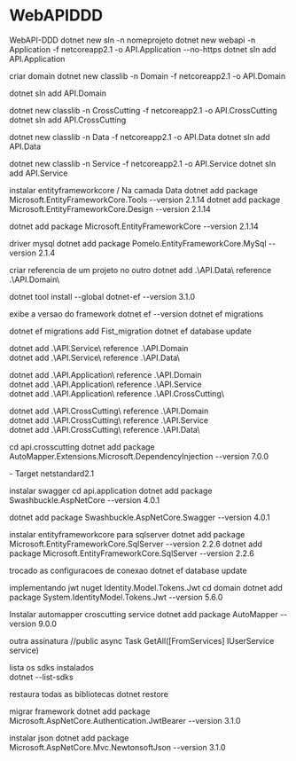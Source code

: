 # WebAPIDDD
WebAPI-DDD
dotnet new sln -n nomeprojeto
dotnet new webapi -n Application -f netcoreapp2.1 -o API.Application --no-https
dotnet sln add API.Application

criar domain
dotnet new classlib -n Domain -f netcoreapp2.1 -o API.Domain

dotnet sln add API.Domain


dotnet new classlib -n CrossCutting -f netcoreapp2.1 -o API.CrossCutting
dotnet sln add API.CrossCutting


dotnet new classlib -n Data -f netcoreapp2.1 -o API.Data
dotnet sln add API.Data


dotnet new classlib -n Service -f netcoreapp2.1 -o API.Service
dotnet sln add API.Service


instalar entityframeworkcore / Na camada Data
dotnet add package Microsoft.EntityFrameworkCore.Tools --version 2.1.14
dotnet add package Microsoft.EntityFrameworkCore.Design --version 2.1.14

dotnet add package Microsoft.EntityFrameworkCore --version 2.1.14

driver mysql
dotnet add package Pomelo.EntityFrameworkCore.MySql --version 2.1.4


criar referencia de um projeto no outro
 dotnet add .\API.Data\ reference .\API.Domain\
 
 
 dotnet tool install --global dotnet-ef --version 3.1.0
 
 exibe a versao do framework
 dotnet ef --version
 dotnet ef migrations
 
dotnet ef migrations  add Fist_migration
dotnet ef database update


 dotnet add .\API.Service\ reference .\API.Domain\
 dotnet add .\API.Service\ reference .\API.Data\  
 
 
 
 dotnet add .\API.Application\ reference .\API.Domain\
 dotnet add .\API.Application\ reference .\API.Service\
 dotnet add .\API.Application\ reference .\API.CrossCutting\
 
 dotnet add .\API.CrossCutting\ reference .\API.Domain\
  dotnet add .\API.CrossCutting\ reference .\API.Service\
   dotnet add .\API.CrossCutting\ reference .\API.Data\


cd api.crosscutting
dotnet add package AutoMapper.Extensions.Microsoft.DependencyInjection --version 7.0.0




  <PackageReference Include="Microsoft.EntityFrameworkCore" Version="2.1.14" />
- Target netstandard2.1



instalar swagger
cd api.application
dotnet add package Swashbuckle.AspNetCore --version 4.0.1

dotnet add package Swashbuckle.AspNetCore.Swagger --version 4.0.1


instalar entityframeworkcore para sqlserver
dotnet add package Microsoft.EntityFrameworkCore.SqlServer --version 2.2.6
dotnet add package Microsoft.EntityFrameworkCore.SqlServer --version 2.2.6

trocado as configuracoes de conexao
dotnet ef database update

implementando jwt
nuget Identity.Model.Tokens.Jwt
cd domain
dotnet add package System.IdentityModel.Tokens.Jwt --version 5.6.0
 

Instalar automapper 
croscutting
service
dotnet add package AutoMapper --version 9.0.0


outra assinatura
        //public async Task<ActionResult> GetAll([FromServices] IUserService service)
		
lista os sdks instalados		
dotnet --list-sdks

restaura todas as bibliotecas
dotnet restore


migrar framework
dotnet add package Microsoft.AspNetCore.Authentication.JwtBearer --version 3.1.0		


instalar json
dotnet add package Microsoft.AspNetCore.Mvc.NewtonsoftJson --version 3.1.0

